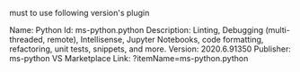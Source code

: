 
must to use following version's plugin

Name: Python
Id: ms-python.python
Description: Linting, Debugging (multi-threaded, remote), Intellisense, Jupyter Notebooks, code formatting, refactoring, unit tests, snippets, and more.
Version: 2020.6.91350
Publisher: ms-python
VS Marketplace Link: ?itemName=ms-python.python

